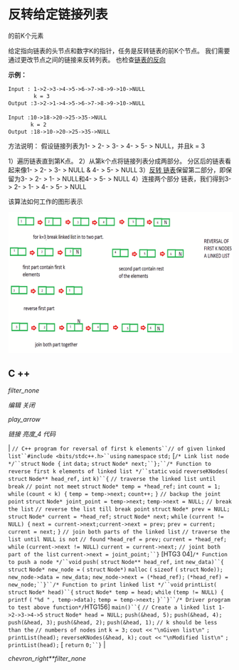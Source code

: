 # 反转给定链接列表

的前K个元素

给定指向链表的头节点和数字K的指针，任务是反转链表的前K个节点。 我们需要通过更改节点之间的链接来反转列表。
也检查[链表的反向](https://www.geeksforgeeks.org/reverse-a-linked-list/)

**示例：**

```
Input : 1->2->3->4->5->6->7->8->9->10->NULL
        k = 3
Output :3->2->1->4->5->6->7->8->9->10->NULL

Input :10->18->20->25->35->NULL
       k = 2
Output :18->10->20->25->35->NULL

```

方法说明：
假设链接列表为1- > 2- > 3- > 4- > 5- > NULL，并且k = 3

1）遍历链表直到第K点。
2）从第k个点将链接列表分成两部分。 分区后的链表看起来像1- > 2- > 3- > NULL & 4- > 5- > NULL
3）[反转 链表](https://www.geeksforgeeks.org/reverse-a-linked-list/)保留第二部分，即保留为3- > 2- > 1- > NULL和4- > 5- > NULL
4）连接两个部分 链表，我们得到3- > 2- > 1- > 4- > 5- > NULL

该算法如何工作的图形表示

![](img/246bed7066049d1a1b9ea6d29c1a35b1.png)

## C ++

*filter_none*

*编辑*
*关闭*

*play_arrow*

*链接*
*亮度_4*
*代码*

| `// C++ program for reversal of first k elements``// of given linked list``#include <bits/stdc++.h>``using` `namespace` `std;` [`/* Link list node */``struct` `Node {` `int` `data;` `struct` `Node* next;``};``/* Function to reverse first k elements of linked list */``static` `void` `reverseKNodes(` `struct` `Node** head_ref,` `int` `k)``{` `// traverse the linked list until break` `// point not meet` `struct` `Node* temp = *head_ref;` `int` `count = 1;` `while` `(count < k) {` `temp = temp->next;` `count++;` `}` `// backup the joint point` `struct` `Node* joint_point = temp->next;` `temp->next = NULL;` `// break the list` `// reverse the list till break point` `struct` `Node* prev = NULL;` `struct` `Node* current = *head_ref;` `struct` `Node* next;` `while` `(current != NULL) {` `next = current->next;`​​ `current->next = prev;` `prev = current;` `current = next;` `}` `// join both parts of the linked list` `// traverse the list until NULL is not` `// found` `*head_ref = prev;` `current = *head_ref;` `while` `(current->next != NULL)` `current = current->next;` `// joint both part of the list` `current->next = joint_point;``}` [HTG3 04]`/* Function to push a node */``void` `push(` `struct` `Node** head_ref,` `int` `new_data)``{` `struct` `Node* new_node =` `(` `struct` `Node*)` `malloc` `(` `sizeof` `(` `struct` `Node));` `new_node->data = new_data;` `new_node->next = (*head_ref);` `(*head_ref) = new_node;``}``/* Function to print linked list */``void` `printList(` `struct` `Node* head)``{` `struct` `Node* temp = head;` `while` `(temp != NULL) {` `printf` `(` `"%d "` `, temp->data);` `temp = temp->next;` `}``}``/* Driver program to test above function*/`HTG156] `main()``{` `// Create a linked list 1->2->3->4->5` `struct` `Node* head = NULL;` `push(&head, 5);` `push(&head, 4);` `push(&head, 3);` `push(&head, 2);` `push(&head, 1);` `// k should be less than the` `// numbers of nodes` `int` `k = 3;` `cout <<` `"\nGiven list\n"` `;` `printList(head);` `reverseKNodes(&head, k);` `cout <<` `"\nModified list\n"` `;` `printList(head);` [ `return` `0;``}` |

*chevron_right**filter_none*
